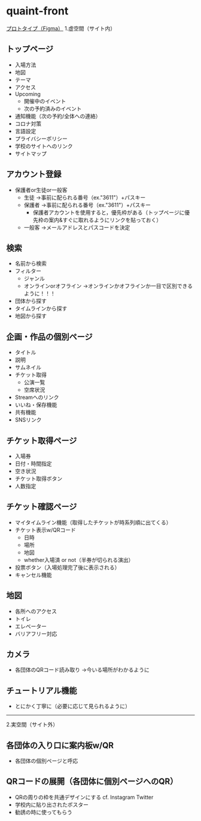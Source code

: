 # quaint-front
[プロトタイプ（Figma）](https://www.figma.com/file/c8T4nZ9imeGXWrFD6rNyI0/Quaint-Design?node-id=2%3A3)
1.虚空間（サイト内）


## トップページ

- 入場方法
- 地図
- テーマ
- アクセス
- Upcoming
	- 開催中のイベント
	- 次の予約済みのイベント
- 通知機能（次の予約/全体への連絡）
- コロナ対策
- 言語設定
- プライバシーポリシー
- 学校のサイトへのリンク
- サイトマップ


## アカウント登録

- 保護者or生徒or一般客
	- 生徒
	  →事前に配られる番号（ex."3611"）+パスキー
	- 保護者
	  →事前に配られる番号（ex."3611"）+パスキー
		- 保護者アカウントを使用すると，優先枠がある（トップページに優先枠の案内&すぐに取れるようにリンクを貼っておく）
	- 一般客
	  →メールアドレスとパスコードを決定

## 検索

- 名前から検索
- フィルター
	- ジャンル
	- オンラインorオフライン
	  →オンラインかオフラインか一目で区別できるように！！！
- 団体から探す
- タイムラインから探す
- 地図から探す


## 企画・作品の個別ページ

- タイトル
- 説明
- サムネイル
- チケット取得
	- 公演一覧
	- 空席状況
- Streamへのリンク
- いいね・保存機能
- 共有機能
- SNSリンク


## チケット取得ページ

- 入場券
- 日付・時間指定
- 空き状況
- チケット取得ボタン
- 人数指定


## チケット確認ページ

- マイタイムライン機能（取得したチケットが時系列順に出てくる）
- チケット表示w/QRコード
	- 日時
	- 場所
	- 地図
	- whether入場済 or not（半券が切られる演出）
- 投票ボタン（入場処理完了後に表示される）
- キャンセル機能


## 地図

- 各所へのアクセス
- トイレ
- エレベーター
- バリアフリー対応


## カメラ

- 各団体のQRコード読み取り
  →今いる場所がわかるように


## チュートリアル機能

- とにかく丁寧に（必要に応じて見られるように）

---

2.実空間（サイト外）


## 各団体の入り口に案内板w/QR

- 各団体の個別ページと呼応


## QRコードの展開（各団体に個別ページへのQR）

- QRの周りの枠を共通デザインにする cf. Instagram Twitter
- 学校内に貼り出されたポスター
- 勧誘の時に使ってもらう
